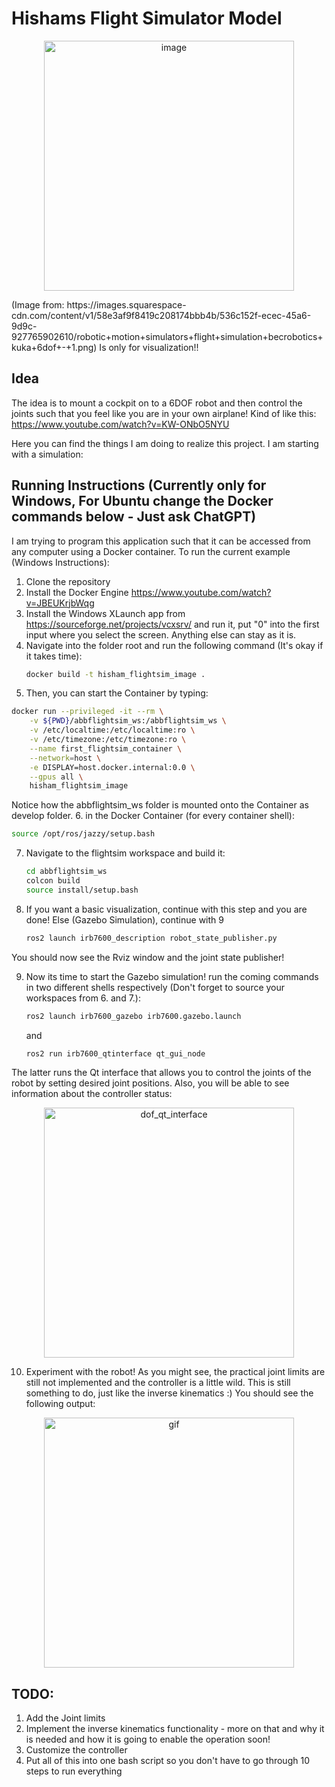 # Hishams Flight Simulator Model 
<p align="center">
  <img src="https://github.com/user-attachments/assets/01778c11-7b39-4e70-bb66-18073ae26a80" alt="image" width="400"/>
</p>
(Image from: https://images.squarespace-cdn.com/content/v1/58e3af9f8419c208174bbb4b/536c152f-ecec-45a6-9d9c-927765902610/robotic+motion+simulators+flight+simulation+becrobotics+kuka+6dof+-+1.png)
Is only for visualization!!

## Idea
The idea is to mount a cockpit on to a 6DOF robot and then control the joints such that you feel like you are in your own airplane!
Kind of like this: https://www.youtube.com/watch?v=KW-ONbO5NYU

Here you can find the things I am doing to realize this project. I am starting with a simulation:

## Running Instructions (Currently only for Windows, For Ubuntu change the Docker commands below - Just ask ChatGPT)
I am trying to program this application such that it can be accessed from any computer using a Docker container.
To run the current example (Windows Instructions):

1. Clone the repository
2. Install the Docker Engine https://www.youtube.com/watch?v=JBEUKrjbWqg
3. Install the Windows XLaunch app from https://sourceforge.net/projects/vcxsrv/ and run it, put "0" into the first input where you select the screen. Anything else can stay as it is.
4. Navigate into the folder root and run the following command (It's okay if it takes time):
   ``` bash
   docker build -t hisham_flightsim_image .
   ```
5. Then, you can start the Container by typing:
```bash
docker run --privileged -it --rm \
    -v ${PWD}/abbflightsim_ws:/abbflightsim_ws \
    -v /etc/localtime:/etc/localtime:ro \
    -v /etc/timezone:/etc/timezone:ro \
    --name first_flightsim_container \
    --network=host \
    -e DISPLAY=host.docker.internal:0.0 \
    --gpus all \
    hisham_flightsim_image
```

   Notice how the abbflightsim_ws folder is mounted onto the Container as develop folder.
6. in the Docker Container (for every container shell):
   ```bash
   source /opt/ros/jazzy/setup.bash
   ```
 7. Navigate to the flightsim workspace and build it:
    ``` bash
    cd abbflightsim_ws
    colcon build
    source install/setup.bash
    ```

  8. If you want a basic visualization, continue with this step and you are done! Else (Gazebo Simulation), continue with 9
     ```bash
     ros2 launch irb7600_description robot_state_publisher.py
     ```
   You should now see the Rviz window and the joint state publisher!

9. Now its time to start the Gazebo simulation! run the coming commands in two different shells respectively (Don't forget to source your workspaces from 6. and 7.):
      ```bash
     ros2 launch irb7600_gazebo irb7600.gazebo.launch
     ```
      and
   
      ```bash
     ros2 run irb7600_qtinterface qt_gui_node
     ```

The latter runs the Qt interface that allows you to control the joints of the robot by setting desired joint positions. Also, you will be able to see information about the controller status:

<p align="center">
  <img src="https://github.com/user-attachments/assets/fb401ccc-105f-4dbe-a75e-6bf2febe06b9" alt="dof_qt_interface" width="400"/>
</p>



10. Experiment with the robot! As you might see, the practical joint limits are still not implemented and the controller is a little wild. This is still something to do, just like the inverse kinematics :) You should see the following output:

<p align="center">
  <img src="https://github.com/user-attachments/assets/47c91807-94ef-4d69-b3ce-12a9b844f54f" alt="gif" width="400"/>
</p>

## TODO: 

1. Add the Joint limits
2. Implement the inverse kinematics functionality - more on that and why it is needed and how it is going to enable the operation soon!
3. Customize the controller
4. Put all of this into one bash script so you don't have to go through 10 steps to run everything


    
   

